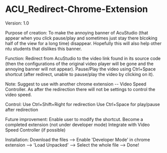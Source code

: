 # ACU_Redirect-Chrome-Extension

Version: 1.0

Purpose of creation: 
  To make the annoying banner of AcuStudio (that appear when you click pause/play and sometimes just stay there blcoking half of the view for a long time) disappear. Hopefully this will also help other ntu students that dislikes this banner. 

Function:
  Redirect from AcuStudio to the video link found in its source code (then the configurations of the original video player will be gone and the annoying banner will not appear). 
  Pause/Play the video using Ctrl+Space shortcut (after redirect, unable to pause/play the video by clicking on it).

Note:
  Suggest to use with another chrome extension -- Video Speed Controller. As after the redirection there will not be settings to control the video speed. 
  
Control:
  Use Ctrl+Shift+Right for redirection
  Use Ctrl+Space for play/pause after redirection

Future improvement:
  Enable user to modify the shortcut.
  Become a completed extension (not under developer mode)
  Integrate with Video Speed Controller (if possible)


Installation:
  Download the files --> Enable 'Developer Mode' in chrome extension --> 'Load Unpacked' --> Select the whole file --> Done!
